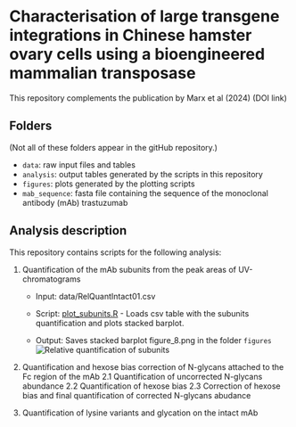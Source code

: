 # Characterisation of large transgene integrations in Chinese hamster ovary cells using a bioengineered mammalian transposase

This repository complements the publication by Marx et al (2024) (DOI link)

## Folders

(Not all of these folders appear in the gitHub repository.)

-   `data`: raw input files and tables
-   `analysis`: output tables generated by the scripts in this repository
-   `figures`: plots generated by the plotting scripts
-   `mab_sequence`: fasta file containing the sequence of the monoclonal antibody (mAb) trastuzumab

## Analysis description

This repository contains scripts for the following analysis:

1.  Quantification of the mAb subunits from the peak areas of UV-chromatograms

    -   Input: data/RelQuantIntact01.csv

    -   Script: [plot_subunits.R](plot_subunits.R) - Loads csv table with the subunits quantification and plots stacked barplot.

    -   Output: Saves stacked barplot figure_8.png in the folder `figures` ![Relative quantification of subunits](figures/figure_8.png)

2.  Quantification and hexose bias correction of N-glycans attached to the Fc region of the mAb 2.1 Quantification of uncorrected N-glycans abundance 2.2 Quantification of hexose bias 2.3 Correction of hexose bias and final quantification of corrected N-glycans abudance

3.  Quantification of lysine variants and glycation on the intact mAb
